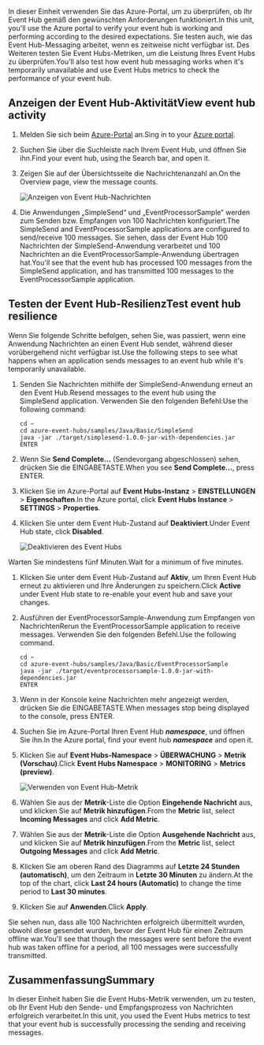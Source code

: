 <span data-ttu-id="dd238-101">In dieser Einheit verwenden Sie das Azure-Portal, um zu überprüfen, ob Ihr Event Hub gemäß den gewünschten Anforderungen funktioniert.</span><span class="sxs-lookup"><span data-stu-id="dd238-101">In this unit, you'll use the Azure portal to verify your event hub is working and performing according to the desired expectations.</span></span> <span data-ttu-id="dd238-102">Sie testen auch, wie das Event Hub-Messaging arbeitet, wenn es zeitweise nicht verfügbar ist. Des Weiteren testen Sie Event Hubs-Metriken, um die Leistung Ihres Event Hubs zu überprüfen.</span><span class="sxs-lookup"><span data-stu-id="dd238-102">You'll also test how event hub messaging works when it's temporarily unavailable and use Event Hubs metrics to check the performance of your event hub.</span></span>

## <a name="view-event-hub-activity"></a><span data-ttu-id="dd238-103">Anzeigen der Event Hub-Aktivität</span><span class="sxs-lookup"><span data-stu-id="dd238-103">View event hub activity</span></span>

1. <span data-ttu-id="dd238-104">Melden Sie sich beim [Azure-Portal](https://portal.azure.com?azure-portal=true) an.</span><span class="sxs-lookup"><span data-stu-id="dd238-104">Sing in to your [Azure portal](https://portal.azure.com?azure-portal=true).</span></span>

1. <span data-ttu-id="dd238-105">Suchen Sie über die Suchleiste nach Ihrem Event Hub, und öffnen Sie ihn.</span><span class="sxs-lookup"><span data-stu-id="dd238-105">Find your event hub, using the Search bar, and open it.</span></span>

1. <span data-ttu-id="dd238-106">Zeigen Sie auf der Übersichtsseite die Nachrichtenanzahl an.</span><span class="sxs-lookup"><span data-stu-id="dd238-106">On the Overview page, view the message counts.</span></span>

    ![Anzeigen von Event Hub-Nachrichten](../media-draft/6-view-messages.png)

1. <span data-ttu-id="dd238-108">Die Anwendungen „SimpleSend“ und „EventProcessorSample“ werden zum Senden bzw. Empfangen von 100 Nachrichten konfiguriert.</span><span class="sxs-lookup"><span data-stu-id="dd238-108">The SimpleSend and EventProcessorSample applications are configured to send/receive 100 messages.</span></span> <span data-ttu-id="dd238-109">Sie sehen, dass der Event Hub 100 Nachrichten der SimpleSend-Anwendung verarbeitet und 100 Nachrichten an die EventProcessorSample-Anwendung übertragen hat.</span><span class="sxs-lookup"><span data-stu-id="dd238-109">You'll see that the event hub has processed 100 messages from the SimpleSend application, and has transmitted 100 messages to the EventProcessorSample application.</span></span>

## <a name="test-event-hub-resilience"></a><span data-ttu-id="dd238-110">Testen der Event Hub-Resilienz</span><span class="sxs-lookup"><span data-stu-id="dd238-110">Test event hub resilience</span></span>

<span data-ttu-id="dd238-111">Wenn Sie folgende Schritte befolgen, sehen Sie, was passiert, wenn eine Anwendung Nachrichten an einen Event Hub sendet, während dieser vorübergehend nicht verfügbar ist.</span><span class="sxs-lookup"><span data-stu-id="dd238-111">Use the following steps to see what happens when an application sends messages to an event hub while it's temporarily unavailable.</span></span>

1. <span data-ttu-id="dd238-112">Senden Sie Nachrichten mithilfe der SimpleSend-Anwendung erneut an den Event Hub.</span><span class="sxs-lookup"><span data-stu-id="dd238-112">Resend messages to the event hub using the SimpleSend application.</span></span> <span data-ttu-id="dd238-113">Verwenden Sie den folgenden Befehl:</span><span class="sxs-lookup"><span data-stu-id="dd238-113">Use the following command:</span></span>

    ```azurecli
    cd ~
    cd azure-event-hubs/samples/Java/Basic/SimpleSend
    java -jar ./target/simplesend-1.0.0-jar-with-dependencies.jar
    ENTER
    ```

1. <span data-ttu-id="dd238-114">Wenn Sie **Send Complete...** (Sendevorgang abgeschlossen) sehen, drücken Sie die EINGABETASTE.</span><span class="sxs-lookup"><span data-stu-id="dd238-114">When you see **Send Complete...**, press ENTER.</span></span>

1. <span data-ttu-id="dd238-115">Klicken Sie im Azure-Portal auf **Event Hubs-Instanz** > **EINSTELLUNGEN** > **Eigenschaften**.</span><span class="sxs-lookup"><span data-stu-id="dd238-115">In the Azure portal, click **Event Hubs Instance** > **SETTINGS** > **Properties**.</span></span>

1. <span data-ttu-id="dd238-116">Klicken Sie unter dem Event Hub-Zustand auf **Deaktiviert**.</span><span class="sxs-lookup"><span data-stu-id="dd238-116">Under Event Hub state, click **Disabled**.</span></span>

    ![Deaktivieren des Event Hubs](../media-draft/7-disable-event-hub.png)

<span data-ttu-id="dd238-118">Warten Sie mindestens fünf Minuten.</span><span class="sxs-lookup"><span data-stu-id="dd238-118">Wait for a minimum of five minutes.</span></span>

1. <span data-ttu-id="dd238-119">Klicken Sie unter dem Event Hub-Zustand auf **Aktiv**, um Ihren Event Hub erneut zu aktivieren und Ihre Änderungen zu speichern.</span><span class="sxs-lookup"><span data-stu-id="dd238-119">Click **Active** under Event Hub state to re-enable your event hub and save your changes.</span></span>

1. <span data-ttu-id="dd238-120">Ausführen der EventProcessorSample-Anwendung zum Empfangen von Nachrichten</span><span class="sxs-lookup"><span data-stu-id="dd238-120">Rerun the EventProcessorSample application to receive messages.</span></span> <span data-ttu-id="dd238-121">Verwenden Sie den folgenden Befehl.</span><span class="sxs-lookup"><span data-stu-id="dd238-121">Use the following command.</span></span>

    ```azurecli
    cd ~
    cd azure-event-hubs/samples/Java/Basic/EventProcessorSample
    java -jar ./target/eventprocessorsample-1.0.0-jar-with-dependencies.jar
    ENTER
    ```

1. <span data-ttu-id="dd238-122">Wenn in der Konsole keine Nachrichten mehr angezeigt werden, drücken Sie die EINGABETASTE.</span><span class="sxs-lookup"><span data-stu-id="dd238-122">When messages stop being displayed to the console, press ENTER.</span></span>

1. <span data-ttu-id="dd238-123">Suchen Sie im Azure-Portal Ihren Event Hub **_namespace_**, und öffnen Sie ihn.</span><span class="sxs-lookup"><span data-stu-id="dd238-123">In the Azure portal, find your event hub **_namespace_** and open it.</span></span> 

1. <span data-ttu-id="dd238-124">Klicken Sie auf **Event Hubs-Namespace** > **ÜBERWACHUNG** > **Metrik (Vorschau)**.</span><span class="sxs-lookup"><span data-stu-id="dd238-124">Click **Event Hubs Namespace** > **MONITORING** > **Metrics (preview)**.</span></span>

    ![Verwenden von Event Hub-Metrik](../media-draft/7-event-hub-metrics.png)

1. <span data-ttu-id="dd238-126">Wählen Sie aus der **Metrik**-Liste die Option **Eingehende Nachricht** aus, und klicken Sie auf **Metrik hinzufügen**.</span><span class="sxs-lookup"><span data-stu-id="dd238-126">From the **Metric** list, select **Incoming Messages** and click **Add Metric**.</span></span>

1. <span data-ttu-id="dd238-127">Wählen Sie aus der **Metrik**-Liste die Option **Ausgehende Nachricht** aus, und klicken Sie auf **Metrik hinzufügen**.</span><span class="sxs-lookup"><span data-stu-id="dd238-127">From the **Metric** list, select **Outgoing Messages** and click **Add Metric**.</span></span>

1. <span data-ttu-id="dd238-128">Klicken Sie am oberen Rand des Diagramms auf **Letzte 24 Stunden (automatisch)**, um den Zeitraum in **Letzte 30 Minuten** zu ändern.</span><span class="sxs-lookup"><span data-stu-id="dd238-128">At the top of the chart, click **Last 24 hours (Automatic)** to change the time period to **Last 30 minutes**.</span></span>

1. <span data-ttu-id="dd238-129">Klicken Sie auf **Anwenden**.</span><span class="sxs-lookup"><span data-stu-id="dd238-129">Click **Apply**.</span></span>

<span data-ttu-id="dd238-130">Sie sehen nun, dass alle 100 Nachrichten erfolgreich übermittelt wurden, obwohl diese gesendet wurden, bevor der Event Hub für einen Zeitraum offline war.</span><span class="sxs-lookup"><span data-stu-id="dd238-130">You'll see that though the messages were sent before the event hub was taken offline for a period, all 100 messages were successfully transmitted.</span></span>

## <a name="summary"></a><span data-ttu-id="dd238-131">Zusammenfassung</span><span class="sxs-lookup"><span data-stu-id="dd238-131">Summary</span></span>

<span data-ttu-id="dd238-132">In dieser Einheit haben Sie die Event Hubs-Metrik verwenden, um zu testen, ob Ihr Event Hub den Sende- und Empfangsprozess von Nachrichten erfolgreich verarbeitet.</span><span class="sxs-lookup"><span data-stu-id="dd238-132">In this unit, you used the Event Hubs metrics to test that your event hub is successfully processing the sending and receiving messages.</span></span>
